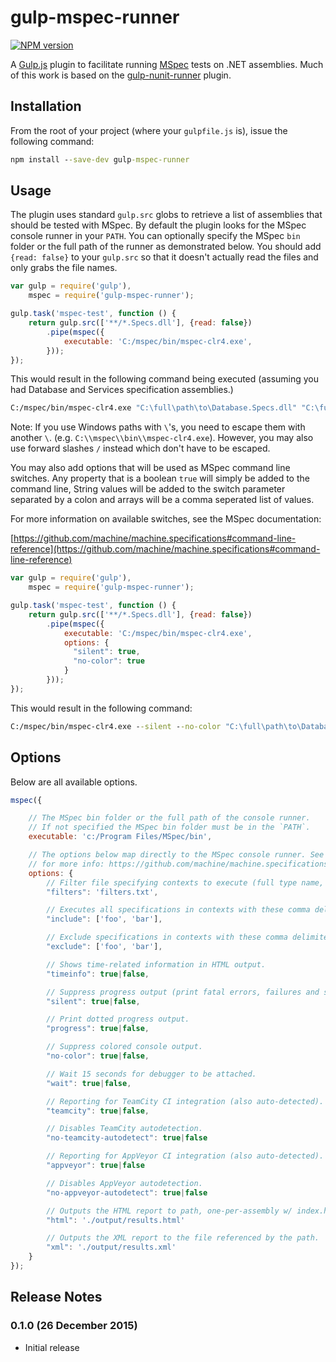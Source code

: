 # gulp-mspec-runner
[![NPM version](http://img.shields.io/npm/v/gulp-mspec-runner.svg?style=flat)](http://npmjs.org/gulp-mspec-runner)

A [Gulp.js](http://gulpjs.com/) plugin to facilitate running [MSpec](https://github.com/machine/machine.specifications) tests on .NET assemblies. Much of this work is based on the [gulp-nunit-runner](http://npmjs.org/gulp-nunit-runner) plugin.

## Installation
From the root of your project (where your `gulpfile.js` is), issue the following command:

```bat
npm install --save-dev gulp-mspec-runner
```

## Usage
The plugin uses standard `gulp.src` globs to retrieve a list of assemblies that should be tested with MSpec. By default the plugin looks for the MSpec console runner in your `PATH`. You can optionally specify the MSpec `bin` folder or the full path of the runner as demonstrated below. You should add `{read: false}` to your `gulp.src` so that it doesn't actually read the files and only grabs the file names.

```javascript
var gulp = require('gulp'),
    mspec = require('gulp-mspec-runner');

gulp.task('mspec-test', function () {
    return gulp.src(['**/*.Specs.dll'], {read: false})
        .pipe(mspec({
            executable: 'C:/mspec/bin/mspec-clr4.exe',
        }));
});
```

This would result in the following command being executed (assuming you had Database and Services specification assemblies.)

```bat
C:/mspec/bin/mspec-clr4.exe "C:\full\path\to\Database.Specs.dll" "C:\full\path\to\Services.Specs.dll"
```

Note: If you use Windows paths with `\`'s, you need to escape them with another `\`. (e.g. `C:\\mspec\\bin\\mspec-clr4.exe`). However, you may also use forward slashes `/` instead which don't have to be escaped.

You may also add options that will be used as MSpec command line switches. Any property that is a boolean `true` will simply be added to the command line, String values will be added to the switch parameter separated by a colon and arrays will be a comma seperated list of values.

For more information on available switches, see the MSpec documentation:

[https://github.com/machine/machine.specifications#command-line-reference](https://github.com/machine/machine.specifications#command-line-reference)

```javascript
var gulp = require('gulp'),
    mspec = require('gulp-mspec-runner');

gulp.task('mspec-test', function () {
    return gulp.src(['**/*.Specs.dll'], {read: false})
        .pipe(mspec({
            executable: 'C:/mspec/bin/mspec-clr4.exe',
            options: {
              "silent": true,
              "no-color": true
            }
        }));
});
```

This would result in the following command:

```bat
C:/mspec/bin/mspec-clr4.exe --silent --no-color "C:\full\path\to\Database.Test.dll" "C:\full\path\to\Services.Test.dll"
```

## Options
Below are all available options.

```js
mspec({

    // The MSpec bin folder or the full path of the console runner.
    // If not specified the MSpec bin folder must be in the `PATH`.
    executable: 'c:/Program Files/MSpec/bin',

    // The options below map directly to the MSpec console runner. See here
    // for more info: https://github.com/machine/machine.specifications#command-line-reference
    options: {
        // Filter file specifying contexts to execute (full type name, one per line). Takes precedence over tags.
        "filters": 'filters.txt',

        // Executes all specifications in contexts with these comma delimited tags. Ex. -include "foo, bar, foo_bar".
        "include": ['foo', 'bar'],

        // Exclude specifications in contexts with these comma delimited tags. Ex. -exclude "foo, bar, foo_bar".
        "exclude": ['foo', 'bar'],

        // Shows time-related information in HTML output.
        "timeinfo": true|false,

        // Suppress progress output (print fatal errors, failures and summary).
        "silent": true|false,

        // Print dotted progress output.
        "progress": true|false,

        // Suppress colored console output.
        "no-color": true|false,        

        // Wait 15 seconds for debugger to be attached.
        "wait": true|false,      

        // Reporting for TeamCity CI integration (also auto-detected).
        "teamcity": true|false,

        // Disables TeamCity autodetection.
        "no-teamcity-autodetect": true|false

        // Reporting for AppVeyor CI integration (also auto-detected).
        "appveyor": true|false

        // Disables AppVeyor autodetection.
        "no-appveyor-autodetect": true|false

        // Outputs the HTML report to path, one-per-assembly w/ index.html (if directory, otherwise all are in one file).
        "html": './output/results.html'

        // Outputs the XML report to the file referenced by the path.
        "xml": './output/results.xml'                
    }
});
```

## Release Notes
### 0.1.0 (26 December 2015)
- Initial release
